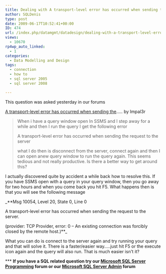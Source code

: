 ```yaml
---
title: Dealing with A transport-level error has occurred when sending the request to the server errors
author: SQLDenis
type: post
date: 2009-06-17T10:52:41+00:00
ID: 474
url: /index.php/datamgmt/datadesign/dealing-with-a-transport-level-error-has/
views:
  - 10670
rp4wp_auto_linked:
  - 1
categories:
  - Data Modelling and Design
tags:
  - connection
  - how to
  - sql server 2005
  - sql server 2008

---
```

This question was asked yesterday in our forums
  
[A transport-level error has occurred when sending the][1]….. by Impal3r

> When i have a query window open In SSMS and I step away for a while and then I run the query I get the following error
> 
> A transport-level error has occurred when sending the request to the server
> 
> what I do then is disconnect from the server, connect again and then I can open anew query window to run the query again. This seems tedious and not really productive. Is there a better way to get around this?

I actually discovered quite by accident a while back how to resolve this. If you have SSMS open with a query in your query window, then you go away for two hours and when you come back you hit F5. What happens then is that you will see the following message
  

  
_**Msg 10054, Level 20, State 0, Line 0
  
A transport-level error has occurred when sending the request to the server.
  
(provider: TCP Provider, error: 0 – An existing connection was forcibly closed by the remote host.)**_
  

  
What you can do is connect to the server again and try running your query and that will solve it. There is a faster/easier way…..just hit F5 or the execute icon again and the query will also run. That is much easier isn't it?



\*** **If you have a SQL related question try our [Microsoft SQL Server Programming][2] forum or our [Microsoft SQL Server Admin][3] forum**<ins></ins>

 [1]: http://forum.ltd.local/viewtopic.php?f=17&t=6296
 [2]: http://forum.ltd.local/viewforum.php?f=17
 [3]: http://forum.ltd.local/viewforum.php?f=22